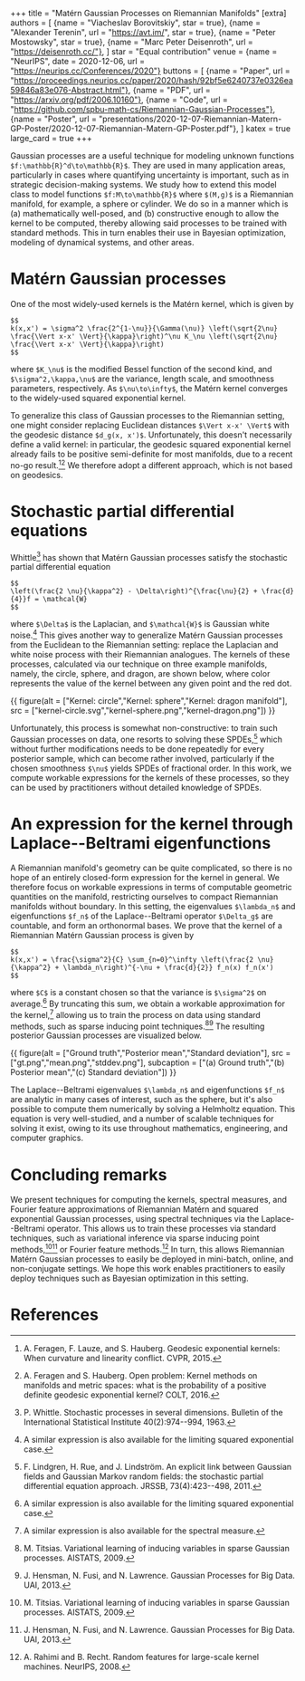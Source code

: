 +++
title = "Matérn Gaussian Processes on Riemannian Manifolds"
[extra]
authors = [
    {name = "Viacheslav Borovitskiy", star = true},
    {name = "Alexander Terenin", url = "https://avt.im/", star = true},
    {name = "Peter Mostowsky", star = true},
    {name = "Marc Peter Deisenroth", url = "https://deisenroth.cc/"},
]
star = "Equal contribution"
venue = {name = "NeurIPS", date = 2020-12-06, url = "https://neurips.cc/Conferences/2020"}
buttons = [
    {name = "Paper", url = "https://proceedings.neurips.cc/paper/2020/hash/92bf5e6240737e0326ea59846a83e076-Abstract.html"},
    {name = "PDF", url = "https://arxiv.org/pdf/2006.10160"},
    {name = "Code", url = "https://github.com/spbu-math-cs/Riemannian-Gaussian-Processes"},
    {name = "Poster", url = "presentations/2020-12-07-Riemannian-Matern-GP-Poster/2020-12-07-Riemannian-Matern-GP-Poster.pdf"},
]
katex = true
large_card = true
+++

Gaussian processes are a useful technique for modeling unknown functions `$f:\mathbb{R}^d\to\mathbb{R}$`. 
They are used in many application areas, particularly in cases where quantifying uncertainty is important, such as in strategic decision-making systems.
We study how to extend this model class to model functions `$f:M\to\mathbb{R}$` where `$(M,g)$` is a Riemannian manifold, for example, a sphere or cylinder.
We do so in a manner which is (a) mathematically well-posed, and (b) constructive enough to allow the kernel to be computed, thereby allowing said processes to be trained with standard methods.
This in turn enables their use in Bayesian optimization, modeling of dynamical systems, and other areas.

# Matérn Gaussian processes

One of the most widely-used kernels is the Matérn kernel, which is given by

```
$$
k(x,x') = \sigma^2 \frac{2^{1-\nu}}{\Gamma(\nu)} \left(\sqrt{2\nu} \frac{\Vert x-x' \Vert}{\kappa}\right)^\nu K_\nu \left(\sqrt{2\nu} \frac{\Vert x-x' \Vert}{\kappa}\right)
$$
```

where `$K_\nu$` is the modified Bessel function of the second kind, and `$\sigma^2,\kappa,\nu$` are the variance, length scale, and smoothness parameters, respectively.
As `$\nu\to\infty$`, the Matérn kernel converges to the widely-used squared exponential kernel.

To generalize this class of Gaussian processes to the Riemannian setting, one might consider replacing Euclidean distances `$\Vert x-x' \Vert$` with the geodesic distance `$d_g(x, x')$`. 
Unfortunately, this doesn't necessarily define a valid kernel: in particular, the geodesic squared exponential kernel already fails to be positive semi-definite for most manifolds, due to a recent no-go result.[^nogo][^nogo2]
We therefore adopt a different approach, which is not based on geodesics.

# Stochastic partial differential equations

Whittle[^spsd] has shown that Matérn Gaussian processes satisfy the stochastic partial differential equation

```
$$
\left(\frac{2 \nu}{\kappa^2} - \Delta\right)^{\frac{\nu}{2} + \frac{d}{4}}f = \mathcal{W}
$$
```

where `$\Delta$` is the Laplacian, and `$\mathcal{W}$` is Gaussian white noise.[^sqexp]
This gives another way to generalize Matérn Gaussian processes from the Euclidean to the Riemannian setting: replace the Laplacian and white noise process with their Riemannian analogues.
The kernels of these processes, calculated via our technique on three example manifolds, namely, the circle, sphere, and dragon, are shown below, where color represents the value of the kernel between any given point and the red dot. 

{{ figure(alt = ["Kernel: circle","Kernel: sphere","Kernel: dragon manifold"], src = ["kernel-circle.svg","kernel-sphere.png","kernel-dragon.png"]) }}

Unfortunately, this process is somewhat non-constructive: to train such Gaussian processes on data, one resorts to solving these SPDEs,[^gmrf] which without further modifications needs to be done repeatedly for every posterior sample, which can become rather involved, particularly if the chosen smoothness `$\nu$` yields SPDEs of fractional order.
In this work, we compute workable expressions for the kernels of these processes, so they can be used by practitioners without detailed knowledge of SPDEs.

# An expression for the kernel through Laplace--Beltrami eigenfunctions

A Riemannian manifold's geometry can be quite complicated, so there is no hope of an entirely closed-form expression for the kernel in general.
We therefore focus on workable expressions in terms of computable geometric quantities on the manifold, restricting ourselves to compact Riemannian manifolds without boundary.
In this setting, the eigenvalues `$\lambda_n$` and eigenfunctions `$f_n$` of the Laplace--Beltrami operator `$\Delta_g$` are countable, and form an orthonormal bases.
We prove that the kernel of a Riemannian Matérn Gaussian process is given by

```
$$
k(x,x') = \frac{\sigma^2}{C} \sum_{n=0}^\infty \left(\frac{2 \nu}{\kappa^2} + \lambda_n\right)^{-\nu + \frac{d}{2}} f_n(x) f_n(x')
$$
```

where `$C$` is a constant chosen so that the variance is `$\sigma^2$` on average.[^sqexp]
By truncating this sum, we obtain a workable approximation for the kernel,[^sm] allowing us to train the process on data using standard methods, such as sparse inducing point techniques.[^vfe][^gpbd]
The resulting posterior Gaussian processes are visualized below.


{{ figure(alt = ["Ground truth","Posterior mean","Standard deviation"], src = ["gt.png","mean.png","stddev.png"], subcaption = ["(a) Ground truth","(b) Posterior mean","(c) Standard deviation"]) }}


The Laplace--Beltrami eigenvalues `$\lambda_n$` and eigenfunctions `$f_n$` are analytic in many cases of interest, such as the sphere, but it's also possible to compute them numerically by solving a Helmholtz equation.
This equation is very well-studied, and a number of scalable techniques for solving it exist, owing to its use throughout mathematics, engineering, and computer graphics.

# Concluding remarks

We present techniques for computing the kernels, spectral measures, and Fourier feature approximations of Riemannian Matérn and squared exponential Gaussian processes, using spectral techniques via the Laplace--Beltrami operator.
This allows us to train these processes via standard techniques, such as variational inference via sparse inducing point methods,[^vfe][^gpbd] or Fourier feature methods.[^rff]
In turn, this allows Riemannian Matérn Gaussian processes to easily be deployed in mini-batch, online, and non-conjugate settings.
We hope this work enables practitioners to easily deploy techniques such as Bayesian optimization in this setting.

# References

[^nogo]: A. Feragen, F. Lauze, and S. Hauberg. Geodesic exponential kernels: When curvature and linearity conflict. CVPR, 2015.

[^nogo2]: A. Feragen and S. Hauberg. Open problem: Kernel methods on manifolds and metric spaces: what is the probability of a positive definite geodesic exponential kernel? COLT, 2016.

[^spsd]: P. Whittle. Stochastic processes in several dimensions. Bulletin of the International Statistical Institute 40(2):974--994, 1963.

[^sqexp]: A similar expression is also available for the limiting squared exponential case.

[^gmrf]: F. Lindgren, H. Rue, and J. Lindström. An explicit link between Gaussian fields and Gaussian Markov random fields: the stochastic partial differential equation approach. JRSSB, 73(4):423--498, 2011.

[^sm]: A similar expression is also available for the spectral measure.

[^vfe]: M. Titsias. Variational learning of inducing variables in sparse Gaussian processes. AISTATS, 2009.

[^gpbd]: J. Hensman, N. Fusi, and N. Lawrence. Gaussian Processes for Big Data. UAI, 2013.

[^rff]: A. Rahimi and B. Recht. Random features for large-scale kernel machines. NeurIPS, 2008.